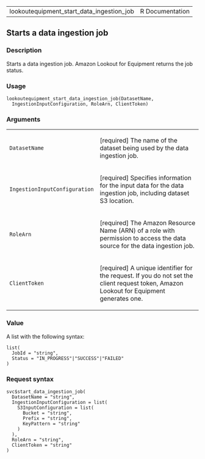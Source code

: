 <table style="width: 100%;">
<tbody>
<tr class="odd">
<td>lookoutequipment_start_data_ingestion_job</td>
<td style="text-align: right;">R Documentation</td>
</tr>
</tbody>
</table>

## Starts a data ingestion job

### Description

Starts a data ingestion job. Amazon Lookout for Equipment returns the
job status.

### Usage

    lookoutequipment_start_data_ingestion_job(DatasetName,
      IngestionInputConfiguration, RoleArn, ClientToken)

### Arguments

<table>
<colgroup>
<col style="width: 35%" />
<col style="width: 65%" />
</colgroup>
<tbody>
<tr class="odd">
<td><code
id="lookoutequipment_start_data_ingestion_job_:_DatasetName">DatasetName</code></td>
<td><p>[required] The name of the dataset being used by the data
ingestion job.</p></td>
</tr>
<tr class="even">
<td><code
id="lookoutequipment_start_data_ingestion_job_:_IngestionInputConfiguration">IngestionInputConfiguration</code></td>
<td><p>[required] Specifies information for the input data for the data
ingestion job, including dataset S3 location.</p></td>
</tr>
<tr class="odd">
<td><code
id="lookoutequipment_start_data_ingestion_job_:_RoleArn">RoleArn</code></td>
<td><p>[required] The Amazon Resource Name (ARN) of a role with
permission to access the data source for the data ingestion
job.</p></td>
</tr>
<tr class="even">
<td><code
id="lookoutequipment_start_data_ingestion_job_:_ClientToken">ClientToken</code></td>
<td><p>[required] A unique identifier for the request. If you do not set
the client request token, Amazon Lookout for Equipment generates
one.</p></td>
</tr>
</tbody>
</table>

### Value

A list with the following syntax:

    list(
      JobId = "string",
      Status = "IN_PROGRESS"|"SUCCESS"|"FAILED"
    )

### Request syntax

    svc$start_data_ingestion_job(
      DatasetName = "string",
      IngestionInputConfiguration = list(
        S3InputConfiguration = list(
          Bucket = "string",
          Prefix = "string",
          KeyPattern = "string"
        )
      ),
      RoleArn = "string",
      ClientToken = "string"
    )
